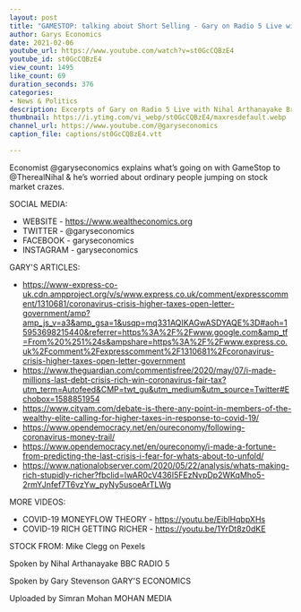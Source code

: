 ```yaml
---
layout: post
title: "GAMESTOP: talking about Short Selling - Gary on Radio 5 Live with Nihal Arthanayake"
author: Garys Economics
date: 2021-02-06
youtube_url: https://www.youtube.com/watch?v=st0GcCQBzE4
youtube_id: st0GcCQBzE4
view_count: 1495
like_count: 69
duration_seconds: 376
categories:
- News & Politics
description: Excerpts of Gary on Radio 5 Live with Nihal Arthanayake Broadcast on 29/01/2021 BBC WEBSITE: https://bbc.com/ BBC SOUNDS: https://www.bbc.co.uk/sounds BBC TWITTER: https://twitter.com/bbc5live BBC TWITTER DESCRIPTION: What is short selling?
thumbnail: https://i.ytimg.com/vi_webp/st0GcCQBzE4/maxresdefault.webp
channel_url: https://www.youtube.com/@garyseconomics
caption_file: captions/st0GcCQBzE4.vtt

---
```


Economist @garyseconomics explains what’s going on with GameStop to @TherealNihal & he’s worried about ordinary people jumping on stock market crazes.



SOCIAL MEDIA:
- WEBSITE - https://www.wealtheconomics.org
- TWITTER - @garyseconomics
- FACEBOOK - garyseconomics
- INSTAGRAM - garyseconomics


GARY'S ARTICLES:
- https://www-express-co-uk.cdn.ampproject.org/v/s/www.express.co.uk/comment/expresscomment/1310681/coronavirus-crisis-higher-taxes-open-letter-government/amp?amp_js_v=a3&amp_gsa=1&usqp=mq331AQIKAGwASDYAQE%3D#aoh=15953698215440&referrer=https%3A%2F%2Fwww.google.com&amp_tf=From%20%251%24s&ampshare=https%3A%2F%2Fwww.express.co.uk%2Fcomment%2Fexpresscomment%2F1310681%2Fcoronavirus-crisis-higher-taxes-open-letter-government
- https://www.theguardian.com/commentisfree/2020/may/07/i-made-millions-last-debt-crisis-rich-win-coronavirus-fair-tax?utm_term=Autofeed&CMP=twt_gu&utm_medium&utm_source=Twitter#Echobox=1588851954
- https://www.cityam.com/debate-is-there-any-point-in-members-of-the-wealthy-elite-calling-for-higher-taxes-in-response-to-covid-19/
- https://www.opendemocracy.net/en/oureconomy/following-coronavirus-money-trail/
- https://www.opendemocracy.net/en/oureconomy/i-made-a-fortune-from-predicting-the-last-crisis-i-fear-for-whats-about-to-unfold/
- https://www.nationalobserver.com/2020/05/22/analysis/whats-making-rich-stupidly-richer?fbclid=IwAR0cV436I5FEzNvpDp2WKqMho5-2rmYJnfef7T6vzYw_pyNy5usoeArTLWg


MORE VIDEOS:
- COVID-19 MONEYFLOW THEORY - https://youtu.be/EiblHqbpXHs
- COVID-19 RICH GETTING RICHER - https://youtu.be/1YrDt8z0dKE



STOCK FROM:
Mike Clegg on Pexels


Spoken by Nihal Arthanayake
BBC RADIO 5


Spoken by Gary Stevenson
GARY'S ECONOMICS


Uploaded by Simran Mohan 
MOHAN MEDIA
